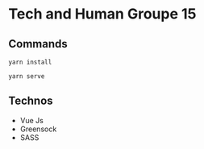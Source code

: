 # Tech and Human Groupe 15

## Commands
```
yarn install
```

```
yarn serve
```
## Technos 
- Vue Js
- Greensock 
- SASS

